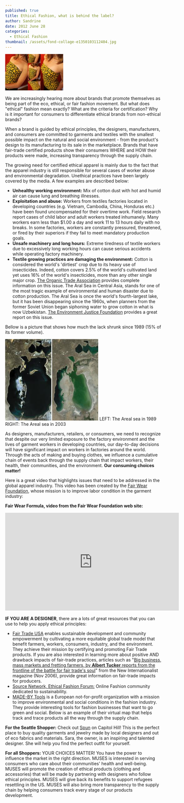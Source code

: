 ```yaml
---
published: true
title: Ethical Fashion, what is behind the label?
author: Sandrine
date: 2012 June 28
categories:
  - Ethical Fashion
thumbnail: /assets/fond-collage-e1350103112404.jpg
---
```

![](/assets/ethical-fashion-burkina.jpg?w=150 "Custom made top from Ouagadougou Burkina Faso")

We are increasingly hearing more about brands that promote themselves as being part of the eco, ethical, or fair fashion movement. But what does "ethical" fashion mean exactly? What are the criteria for certification? Why is it important for consumers to differentiate ethical brands from non-ethical brands?

When a brand is guided by ethical principles, the designers, manufacturers, and consumers are committed to garments and textiles with the smallest possible impact on the natural and social environment - from the product's design to its manufacturing to its sale in the marketplace. Brands that have fair-trade certified products show their consumers WHERE and HOW their products were made, increasing transparency through the supply chain.

The growing need for certified ethical apparel is mainly due to the fact that the apparel industry is still responsible for several cases of worker abuse and environmental degradation. Unethical practices have been largely covered by the media. A few examples are described below:

+ **Unhealthy working environment:** Mix of cotton dust with hot and humid air can cause lung and breathing illnesses.
+ **Exploitation and abuse:** Workers from textiles factories located in developing countries (e.g. Vietnam, Cambodia, China, Honduras etc.) have been found uncompensated for their overtime work. Field research report cases of child labor and adult workers treated inhumanely. Many workers earn less than $1.00 a day and work 11 to 13 hours daily with no breaks. In some factories, workers are constantly pressured, threatened, or fired by their superiors if they fail to meet mandatory production goals.
+ **Unsafe machinery and long hours:** Extreme tiredness of textile workers due to excessively long working hours can cause serious accidents while operating factory machinery.
+ **Textile growing practices are damaging the environment:** Cotton is considered the world's 'dirtiest' crop due to its heavy use of insecticides. Indeed, cotton covers 2.5% of the world's cultivated land yet uses 16% of the world's insecticides, more than any other single major crop. [The Organic Trade Association](http://www.ota.com/organic/environment/cotton_environment.html) provides complete information on this issue. The Aral Sea in Central Asia, stands for one of the most tragic example of environmental and human disaster due to cotton production. The Aral Sea is once the world's fourth-largest lake, but it has been disappearing since the 1960s, when planners from the former Soviet Union began siphoning water to grow cotton in what is now Uzbekistan. [The Environment Justice Foundation](http://www.ejfoundation.org/page146.html) provides a great report on this issue.

Bellow is a picture that shows how much the lack shrunk since 1989 (15% of its former volume).

![](/assets/aral_sea_x2.jpg "Areal Sea")
LEFT: The Areal sea in 1989 
RIGHT: The Areal sea in 2003

As designers, manufacturers, retailers, or consumers, we need to recognize that despite our very limited exposure to the factory environment and the lives of garment workers in developing countries, our day-to-day decisions will have significant impact on workers in factories around the world. Through the acts of making and buying clothes, we influence a cumulative chain of events back through the supply chain that impact workers, their health, their communities, and the environment. **Our consuming choices matter!**

Here is a great video that highlights issues that need to be addressed in the global apparel industry. This video has been created by the [Fair Wear Foundation](http://www.fairwear.org/), whose mission is to improve labor condition in the garment industry:

**Fair Wear Formula, video from the Fair Wear Foundation web site:**

<iframe width="560" height="315" src="https://www.youtube.com/embed/SfQgfKz8t9w" frameborder="0" allowfullscreen></iframe>

**IF YOU ARE A DESIGNER**, there are a lots of great resources that you can use to help you apply ethical principles:

+ [Fair Trade USA](http://www.fairtradeusa.org/certification/producers/apparel-linens) enables sustainable development and community empowerment by cultivating a more equitable global trade model that benefit farmers, workers, consumers, industry, and the environment. They achieve their mission by certifying and promoting Fair Trade products. If you are also interested in learning more about positive AND drawback impacts of fair-trade practices, articles such as "[Big business, mass markets and fretting farmers, by **Albert Tucker** reports from the frontline of the battle for fair trade's soul](http://www.newint.org/features/2006/11/01/fairtrade/)" from the New Internationalist magazine (Nov 2006), provide great information on fair-trade impacts for producers.[ 
](http://www.fairtradeusa.org/certification/producers/apparel-linens)
+ [Source Network, Ethical Fashion Forum:](http://ethicalfashionforum.ning.com/group/usa) Online Fashion community dedicated to sustainability.
+ [MADE-BY Tools](http://www.made-by.org/content/our-tools) is a European not-for-profit organization with a mission to improve environmental and social conditions in the fashion industry. They provide interesting tools for fashion businesses that want to go green and social. Below is an example of their virtual map that helps track and trace products all the way through the supply chain.

**For the Seattle Shopper:** Check out [Spun](http://choosespun.com/index.html) on Capitol Hill! This is the perfect place to buy quality garments and jewelry made by local designers and out of eco fabrics and materials. Sara, the owner, is an inspiring and talented designer. She will help you find the perfect outfit for yourself.

**For all Shoppers:** YOUR CHOICES MATTER! You have the power to influence the market in the right direction. MUSES is interested in serving consumers who care about their communities' health and well-being. MUSES will promote the creation of ethical products (clothing and accessories) that will be made by partnering with designers who follow ethical principles. MUSES will give back its benefits to support refugees resettling in the US. MUSES will also bring more transparency to the supply chain by helping consumers track every stage of our products development.